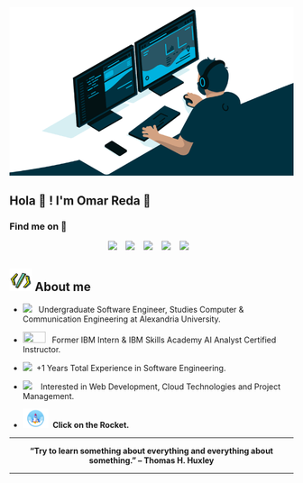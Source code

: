 
<p align="center">
<img src="https://github.com/OmarReda/OmarReda/blob/master/Heading3.gif">
</p>

<h2>Hola 🤙 ! I'm Omar Reda 👾</h2> 
<h3>Find me on 🔎</h3>
<p align="center"> 
  <a href="https://omarreda.github.io"><img width="48" src="https://images-na.ssl-images-amazon.com/images/I/51gzZ7xxQDL.png"></a> &nbsp;&nbsp;
  <a href="https://www.linkedin.com/in/omarreda291/"><img width="45" src="https://upload.wikimedia.org/wikipedia/commons/thumb/c/c9/Linkedin.svg/600px-Linkedin.svg.png"></a> &nbsp;&nbsp;
  <a href="https://www.facebook.com/omar.reda.291/"><img width="50" src="https://cdn.bibelo.com.br/media/wysiwyg/icones/face.png"></a> &nbsp;&nbsp;
  <a href="https://www.behance.net/omarreda1"><img width="50" src="https://www.pngrepo.com/png/299434/180/behance.png"></a> &nbsp;&nbsp;
  <a href="https://github.com/OmarReda/"><img width="62" src="https://img.icons8.com/clouds/2x/github.png"></a> &nbsp;&nbsp;
</p>

<h2><img width="40" src="https://github.com/OmarReda/OmarReda/blob/master/source.gif"> About me</h2> 

  - <img width="40" src="https://i.dlpng.com/static/png/5516567-transparent-graduation-cap-transparent-graduation-cap-clipart-graduation-cap-transparent-920_569_preview.png">&nbsp;&nbsp; Undergraduate Software Engineer, Studies Computer & Communication Engineering at Alexandria University.
    
  - <img width="40" height="20" src="https://www.hecbusinessgame.com/media/IBM-Logo-PNG-Transparent-1024x446.png">&nbsp;&nbsp; Former IBM Intern & IBM Skills Academy AI Analyst Certified Instructor.
  
  - <img width="40" src="https://www.internshipwala.com/img/comp.png">&nbsp; +1 Years Total Experience in Software Engineering.
  
  - <img width="35" src="https://img.icons8.com/cotton/2x/laptop-coding.png">&nbsp;&nbsp;&nbsp; Interested in Web Development, Cloud Technologies and Project Management.

  - <a href="https://github.com/OmarReda/Discovery"><img width="45" src="https://github.com/OmarReda/OmarReda/blob/master/discovery.gif"></a> &nbsp;<strong>Click on the Rocket.</strong>
 
<hr>
<p align="center"><strong>“Try to learn something about everything and everything about something.” – Thomas H. Huxley</strong></p>
<hr>

<!--
**OmarReda/OmarReda** is a ✨ _special_ ✨ repository because its `README.md` (this file) appears on your GitHub profile.

